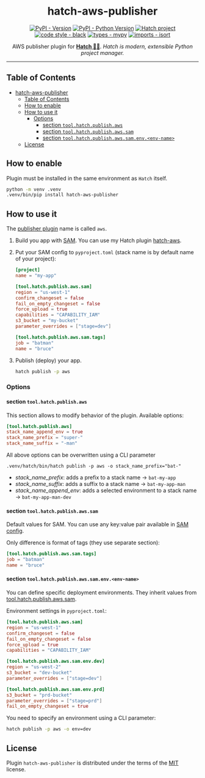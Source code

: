 <!-- markdownlint-disable-file no-inline-html first-line-h1 -->
<div align="center">

# hatch-aws-publisher

[![PyPI - Version](https://img.shields.io/pypi/v/hatch-aws-publisher.svg)](https://pypi.org/project/hatch-aws-publisher) [![PyPI - Python Version](https://img.shields.io/pypi/pyversions/hatch-aws-publisher.svg)](https://pypi.org/project/hatch-aws-publisher) [![Hatch project](https://img.shields.io/badge/%F0%9F%A5%9A-Hatch-4051b5.svg)](https://github.com/pypa/hatch) [![code style - black](https://img.shields.io/badge/code%20style-black-000000.svg)](https://github.com/psf/black) [![types - mypy](https://img.shields.io/badge/types-Mypy-blue.svg)](https://github.com/python/mypy) [![imports - isort](https://img.shields.io/badge/imports-isort-ef8336.svg)](https://github.com/pycqa/isort)

AWS publisher plugin for **[Hatch 🥚🐍](<https://hatch.pypa.io/latest/>)**. *Hatch is modern, extensible Python project manager.*

</div>

---

## Table of Contents

- [hatch-aws-publisher](#hatch-aws-publisher)
    - [Table of Contents](#table-of-contents)
    - [How to enable](#how-to-enable)
    - [How to use it](#how-to-use-it)
        - [Options](#options)
            - [section `tool.hatch.publish.aws`](#section-toolhatchpublishaws)
            - [section `tool.hatch.publish.aws.sam`](#section-toolhatchpublishawssam)
            - [section `tool.hatch.publish.aws.sam.env.<env-name>`](#section-toolhatchpublishawssamenvenv-name)
    - [License](#license)

## How to enable

Plugin must be installed in the same environment as `Hatch` itself.

```bash
python -m venv .venv
.venv/bin/pip install hatch-aws-publisher
```

## How to use it

The [publisher plugin](https://hatch.pypa.io/latest/plugins/publisher/reference) name is called `aws`.

1. Build you app with [SAM](https://aws.amazon.com/serverless/sam/). You can use my Hatch plugin [hatch-aws](https://github.com/aka-raccoon/hatch-aws).
2. Put your SAM config to `pyproject.toml` (stack name is by default name of your project):

   ```toml
   [project]
   name = "my-app"

   [tool.hatch.publish.aws.sam]
   region = "us-west-1"
   confirm_changeset = false
   fail_on_empty_changeset = false
   force_upload = true
   capabilities = "CAPABILITY_IAM"
   s3_bucket = "my-bucket"
   parameter_overrides = ["stage=dev"]

   [tool.hatch.publish.aws.sam.tags]
   job = "batman"
   name = "bruce"
   ```

3. Publish (deploy) your app.

   ```bash
   hatch publish -p aws
   ```

### Options

#### section `tool.hatch.publish.aws`

This section allows to modify behavior of the plugin. Available options:

```toml
[tool.hatch.publish.aws]
stack_name_append_env = true
stack_name_prefix = "super-"
stack_name_suffix = "-man"
```

All above options can be overwritten using a CLI parameter

```shell
.venv/hatch/bin/hatch publish -p aws -o stack_name_prefix="bat-"
```

- *stack_name_prefix*: adds a prefix to a stack name -> `bat-my-app`
- *stack_name_suffix*: adds a suffix to a stack name -> `bat-my-app-man`
- *stack_name_append_env*: adds a selected environment to a stack name -> `bat-my-app-man-dev`

#### section `tool.hatch.publish.aws.sam`

Default values for SAM. You can use any key:value pair available in [SAM config](https://docs.aws.amazon.com/serverless-application-model/latest/developerguide/serverless-sam-cli-config.html).

Only difference is format of tags (they use separate section):

```toml
[tool.hatch.publish.aws.sam.tags]
job = "batman"
name = "bruce"
```

#### section `tool.hatch.publish.aws.sam.env.<env-name>`

You can define specific deployment environments. They inherit values from [tool.hatch.publish.aws.sam](#section-toolhatchpublishawssam).

Environment settings in `pyproject.toml`:

```toml
[tool.hatch.publish.aws.sam]
region = "us-west-1"
confirm_changeset = false
fail_on_empty_changeset = false
force_upload = true
capabilities = "CAPABILITY_IAM"

[tool.hatch.publish.aws.sam.env.dev]
region = "us-west-2"
s3_bucket = "dev-bucket"
parameter_overrides = ["stage=dev"]

[tool.hatch.publish.aws.sam.env.prd]
s3_bucket = "prd-bucket"
parameter_overrides = ["stage=prd"]
fail_on_empty_changeset = true
```

You need to specify an environment using a CLI parameter:

```bash
hatch publish -p aws -o env=dev
```

## License

Plugin `hatch-aws-publisher` is distributed under the terms of the [MIT](https://spdx.org/licenses/MIT.html) license.
